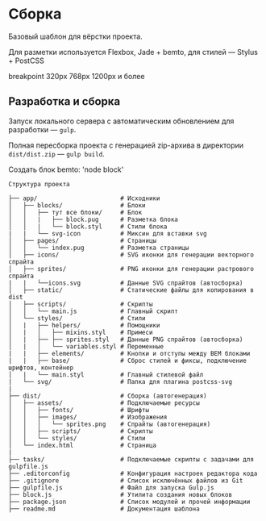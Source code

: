 # Сборка

Базовый шаблон для вёрстки проекта.

Для разметки используется Flexbox, Jade + bemto, для стилей — Stylus + PostCSS

breakpoint 320px 768px 1200px и более

## Разработка и сборка
Запуск локального сервера с автоматическим обновлением для разработки — `gulp`.

Полная пересборка проекта с генерацией zip-архива в директории `dist/dist.zip` — `gulp build`.

Создать блок bemto:  'node block'

`Структура проекта`
```
├── app/                       # Исходники
│   ├── blocks/                # Блоки
│   │   ├── тут все блоки/     # Блок
│   │   |   ├── block.pug      # Разметка блока
│   │   |   └── block.styl     # Стили блока
|   |   └── svg-icon           # Миксин для вставки svg
│   ├── pages/                 # Страницы
│   │   └── index.pug          # Разметка страницы
│   ├── icons/                 # SVG иконки для генерации векторного спрайта
│   ├── sprites/               # PNG иконки для генерации растрового спрайта
|   |   └──icons.svg           # Данные SVG спрайтов (автосборка)
│   ├── static/                # Статические файлы для копирования в dist
│   ├── scripts/               # Скрипты
│   │   └── main.js            # Главный скрипт
│   └── styles/                # Стили
│   |   ├── helpers/           # Помощники
│   |   │   ├── mixins.styl    # Примеси
│   |   ├── ├── sprites.styl   # Данные PNG спрайтов (автосборка)
│   |   │   └── variables.styl # Переменные
|   |   ├── elements/          # Кнопки и отступы между BEM блоками
|   |   ├── base/              # Сброс стилей и фиксы, подключение шрифтов, контейнер
│   |   └── main.styl          # Главный стилевой файл
|   └── svg/                   # Папка для плагина postcss-svg
|
├── dist/                      # Сборка (автогенерация)
│   ├── assets/                # Подключаемые ресурсы
│   │   ├── fonts/             # Шрифты
│   │   ├── images/            # Изображения
│   │   │   └── sprites.png    # Спрайты (автогенерация)
│   │   ├── scripts/           # Скрипты
│   │   └── styles/            # Стили
│   └── index.html             # Страница
|
├── tasks/                     # Подключаемые скрипты с задачами для gulpfile.js
├── .editorconfig              # Конфигурация настроек редактора кода
├── .gitignore                 # Список исключённых файлов из Git
├── gulpfile.js                # Файл для запуска Gulp.js
├── block.js                   # Утилита создания новых блоков
├── package.json               # Список модулей и прочей информации
├── readme.md                  # Документация шаблона
```
